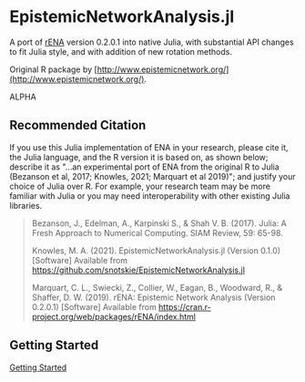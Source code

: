 # EpistemicNetworkAnalysis.jl

A port of [rENA](https://rdrr.io/cran/rENA/) version 0.2.0.1 into native Julia, with substantial API changes to fit Julia style, and with addition of new rotation methods.

Original R package by [http://www.epistemicnetwork.org/](http://www.epistemicnetwork.org/).

ALPHA

## Recommended Citation

If you use this Julia implementation of ENA in your research, please cite it, the Julia language, and the R version it is based on, as shown below; describe it as "...an experimental port of ENA from the original R to Julia (Bezanson et al, 2017; Knowles, 2021; Marquart et al 2019)"; and justify your choice of Julia over R. For example, your research team may be more familiar with Julia or you may need interoperability with other existing Julia libraries.

> Bezanson, J., Edelman, A., Karpinski S., & Shah V. B. (2017). Julia: A Fresh Approach to Numerical Computing. SIAM Review, 59: 65-98.
> 
> Knowles, M. A. (2021). EpistemicNetworkAnalysis.jl (Version 0.1.0) \[Software\] Available from https://github.com/snotskie/EpistemicNetworkAnalysis.jl
> 
> Marquart, C. L., Swiecki, Z., Collier, W., Eagan, B., Woodward, R., & Shaffer, D. W. (2019). rENA: Epistemic Network Analysis (Version 0.2.0.1) \[Software\] Available from https://cran.r-project.org/web/packages/rENA/index.html

## Getting Started

[Getting Started](https://htmlpreview.github.io/?https://github.com/snotskie/EpistemicNetworkAnalysis.jl/blob/master/docs/GettingStarted.html)
